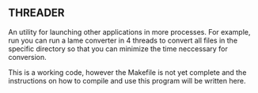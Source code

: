 THREADER
--------

An utility for launching other applications in more processes. For example, run you can run a lame converter in 4 threads to convert all files in the specific directory so that you can minimize the time neccessary for conversion. 

This is a working code, however the Makefile is not yet complete and the instructions on how to compile and use this program  will be written here.
